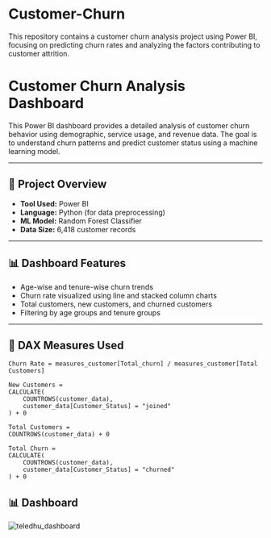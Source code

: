 # Customer-Churn
This repository contains a customer churn analysis project using Power BI, focusing on predicting churn rates and analyzing the factors contributing to customer attrition.
# Customer Churn Analysis Dashboard

This Power BI dashboard provides a detailed analysis of customer churn behavior using demographic, service usage, and revenue data. The goal is to understand churn patterns and predict customer status using a machine learning model.

---

## 📁 Project Overview

- **Tool Used:** Power BI
- **Language:** Python (for data preprocessing)
- **ML Model:** Random Forest Classifier
- **Data Size:** 6,418 customer records

---

## 📊 Dashboard Features

- Age-wise and tenure-wise churn trends
- Churn rate visualized using line and stacked column charts
- Total customers, new customers, and churned customers
- Filtering by age groups and tenure groups

---

## 🧮 DAX Measures Used

```dax
Churn Rate = measures_customer[Total_churn] / measures_customer[Total Customers]

New Customers = 
CALCULATE(
    COUNTROWS(customer_data),
    customer_data[Customer_Status] = "joined"
) + 0

Total Customers = 
COUNTROWS(customer_data) + 0

Total Churn = 
CALCULATE(
    COUNTROWS(customer_data),
    customer_data[Customer_Status] = "churned"
) + 0

```

## 📊 Dashboard

![teledhu_dashboard](https://github.com/user-attachments/assets/ca1fb762-eb16-4057-b432-bb109b42e598)
